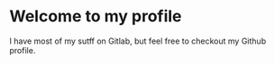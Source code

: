# Welcome to my profile


I have most of my sutff on Gitlab, but feel free to checkout my Github profile.

